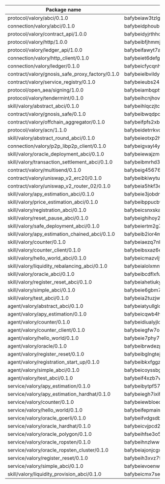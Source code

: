 

| Package name | Package hash |
| ----------------------------------------------- | ------------------------------------------------- |
| protocol/valory/abci/0.1.0                      | bafybeiaw3tzlg3rkvnn5fcufblktmfwngmxugn4yo7pyjp76zz6aqtqcay |
| connection/valory/abci/0.1.0                    | bafybeidphoubsmjfndoqdj4ykkzygnz7jm57vleppj2qegplr4zsmw4vwy |
| protocol/valory/contract_api/1.0.0              | bafybeidyjrthhq3p27k3v3a4xx7b7lu4fe4h765gmkyyyj7xur4b25bxim |
| protocol/valory/http/1.0.0                      | bafybeibfjhmmjut4dukhunbcmp5zi4eqsk6rgreztmg4svqfzyq4ei3o7i |
| protocol/valory/ledger_api/1.0.0                | bafybeifawyt7ayxrvpagqecowx6y5hvc3dxzjbhhkutxsuk7u54cxo2g54 |
| connection/valory/http_client/0.1.0             | bafybeiet6defg3qvov4r2ucjtkywkz53xcg6mgarjfdqmnxfgdixgcx45y |
| connection/valory/ledger/0.1.0                  | bafybeicfycqnhdzg5nsir33dlcgs2k4ijjncysqjcn67zvzv2fkwr43eby |
| contract/valory/gnosis_safe_proxy_factory/0.1.0 | bafybeielbvildyu3ochppoyx7ldstgzqerwnq7qjbubyaunbuztsvrabnq |
| contract/valory/service_registry/0.1.0          | bafybeieubs245wvjpwjelmagipqqx4zo3qj42kb54oy62ogo7xbk3nudxm |
| protocol/open_aea/signing/1.0.0                 | bafybeiambqptflge33eemdhis2whik67hjplfnqwieoa6wblzlaf7vuo44 |
| protocol/valory/tendermint/0.1.0                | bafybeihcnjhovvyyfbkuw5sjyfx2lfd4soeocfqzxz54g67333m6nk5gxq |
| skill/valory/abstract_abci/0.1.0                | bafybeihlqczjtcdw3gfix2kakshmq2ujsbnqxxcxsxm2fvn6x6zg7kltga |
| contract/valory/gnosis_safe/0.1.0               | bafybeibwqdpcefr5cwmysdap6av3xyemve2ayifdfthw3kcoe6m3e4xrgq |
| contract/valory/offchain_aggregator/0.1.0       | bafybeifpfs2xb6y7dc6eugxlzqkki6hbici7r2glwk5gc55j6pssmjfrp4 |
| protocol/valory/acn/1.1.0                       | bafybeidetrrkvdgveu4ph5g6v53lbh7ardfspbkpstmjxctx647bzyosyy |
| skill/valory/abstract_round_abci/0.1.0          | bafybeieotxp2hbqxiwgolysh3ka2phc4cszqqp3tjuvfgwriwjb3evrhfq |
| connection/valory/p2p_libp2p_client/0.1.0       | bafybeigvayl4ykzqf6o6bw2irv7am3qvczjoeu7yjhzn27ajiwvcio3lxm |
| skill/valory/oracle_deployment_abci/0.1.0       | bafybeiewajzm4e6p6vxusqkwavtgm22dzjh67i3yzik4qgboksif7atxtm |
| skill/valory/transaction_settlement_abci/0.1.0  | bafybeibmrhd3ux6ug4dgy2phqbrsw5mgxbunad3nrvtdqr2mmmfo6nx6ja |
| contract/valory/multisend/0.1.0                 | bafybeig45676hbh4c3p3mujrrskxgxww4cxdyyginlg5rmmav6orv4gtya |
| contract/valory/uniswap_v2_erc20/0.1.0          | bafybeibkiwytuhhvxbisoxcybrx4lfstk6bvtriltles7fxxpy37yq45ja |
| contract/valory/uniswap_v2_router_02/0.1.0      | bafybeia5hkf3esqulz7g4uhjwhcrfwaok42ddumnokkbvrlm4g55wgdxmq |
| skill/valory/apy_estimation_abci/0.1.0          | bafybeie3jobdnni3yzwiwfa2roxjyatflru2xjjurgfenlbkmfpnnbchze |
| skill/valory/price_estimation_abci/0.1.0        | bafybeibppucbwcsuugg7gelqwd5qzzybm6oitm7bsnqwphyje4gceqvylq |
| skill/valory/registration_abci/0.1.0            | bafybeicsnxskaww6f2dgdxbmwfihjiaympgan4tvfwwh4b7mhe3j46vyne |
| skill/valory/reset_pause_abci/0.1.0             | bafybeighihoy2b7hllcvpvq2htn6rbavnp2evuhlccih6ong737t56jby4 |
| skill/valory/safe_deployment_abci/0.1.0         | bafybeiertm2g7fbagl7ao4ynus66nw73dlicaaqlrsu46vcfaflny2hzoi |
| skill/valory/apy_estimation_chained_abci/0.1.0  | bafybeib2ior4mcjpwpx473zfzjxnodnyzweephptj3nezcfcdsdlk4zavm |
| skill/valory/counter/0.1.0                      | bafybeiaezq7nbvejnoub3o37he3kvwrdiw7tzgbm4ny6ja3fwmo3jn6xzy |
| skill/valory/counter_client/0.1.0               | bafybeibsxaz6e263nvdqwijbhzu32rjcfsi6yy63ijxdgvwn3aoghgw4se |
| skill/valory/hello_world_abci/0.1.0             | bafybeicmazvljy774k7davak6gngdt2tnzsv4h4yzecjaxv3ouhftpi42y |
| skill/valory/liquidity_rebalancing_abci/0.1.0   | bafybeialolxmnfk7cwro6tcakad7ej5mk6fnpqpr7vfdi72uizoxo7sxim |
| skill/valory/oracle_abci/0.1.0                  | bafybeibcdflxfusratqumsy5izxguyc6beo7s7voi7bo4iazfn2iwjaq7i |
| skill/valory/register_reset_abci/0.1.0          | bafybeiahetiukyy4xfgdyxzmuujxk3n7fhxjast265l62mna4fb3frusda |
| skill/valory/simple_abci/0.1.0                  | bafybeie6gbm7sqvzipkx6gzmtxhfamkhltwxowrr5xkevb6l6z6g5tve3y |
| skill/valory/test_abci/0.1.0                    | bafybeia2tuzjwvo3ubjglnsgg3o4nk5rhqm76crv3kxrnfizekyg66xxnu |
| agent/valory/abstract_abci/0.1.0                | bafybeiatyullglcnc5nqg5b3rac24hqr3cisuxpi2i66ysysa7gfpynwhi |
| agent/valory/apy_estimation/0.1.0               | bafybeicqwb4ha3k3xhh5q3mitmw4y6poagpszm5z7pb3lki6poih4w35gy |
| agent/valory/counter/0.1.0                      | bafybeidiualyjlcd6qhzvjsu25pgdyhosmjqdlxbthknbduha3eomksy54 |
| agent/valory/counter_client/0.1.0               | bafybeiegfw7ou6y76guudtxgzywkrbqb2a4mzzladlxo2y7idzbkrf36lm |
| agent/valory/hello_world/0.1.0                  | bafybeie7phy7qnupnpgyojjttehqdci5cfrjh4chtv27besrevvz63lmfi |
| agent/valory/oracle/0.1.0                       | bafybeibrwdezpc4oiv32zwnewnks4mv3nmccy3kpud76o3qhholw5hxxga |
| agent/valory/register_reset/0.1.0               | bafybeibglngtejjats6gzf4j57c3yjgczxh777hmbsiivua2cmfqlcmmwy |
| agent/valory/registration_start_up/0.1.0        | bafybeibkxfggzfjddqd6okme6lsshwvl6gsbqyzbpkeqg4vn7cffcdpyua |
| agent/valory/simple_abci/0.1.0                  | bafybeicoyssbgckj5zugnnm6bnympomypwkgwvlwm3q2suaa4hypuq5qse |
| agent/valory/test_abci/0.1.0                    | bafybeif4xzb7wrjss7xwihopi726irue35qxspeatcvwq5jtxrdh6er6iq |
| service/valory/apy_estimation/0.1.0             | bafybeibytpf57teiiwe2ttigujekd7gadzqilraho4hkz76iryh2uw5ayy |
| service/valory/apy_estimation_hardhat/0.1.0     | bafybeiegh7ixifr52zeku7qs5v3ik5nwuway356tab7v4qbiurv7jdxt7i |
| service/valory/counter/0.1.0                    | bafybeiewbloedbqnpsnqog2mewv6tju6zkkerfu3ecx5u5trclu42vdxdu |
| service/valory/hello_world/0.1.0                | bafybeifepmaim7ecijpyewiueae7g4viclm72c2wgf3q6n5ltb4wulp544 |
| service/valory/oracle_goerli/0.1.0              | bafybeifvdgsdbhhnislgov5kozen7wozqndqrxkl6bvjaznudx6fha5gq4 |
| service/valory/oracle_hardhat/0.1.0             | bafybeicvjpcd2z4fviwzsxvljhz2ow73sjhhtrksnaoolm52bozel6caji |
| service/valory/oracle_polygon/0.1.0             | bafybeihfse3o5w3q3cizktguqa7n3vrucvevudm6yxtw2eujhhs3rvcydi |
| service/valory/oracle_ropsten/0.1.0             | bafybeihnzlwwliurycgh32wlaxdzp7mbyioedy34nstepbt7xwbvzfkt34 |
| service/valory/oracle_ropsten_cluster/0.1.0     | bafybeiajonjcgxxmztkendlawjfv3rioozuajiotu5p25e4rnen7h35ebi |
| service/valory/register_reset/0.1.0             | bafybeih3xvz7fmlax3spnib2apwc4l7rapszlmcrntbyrsr7ibs77jj6fu |
| service/valory/simple_abci/0.1.0                | bafybeievoenw5li3hy3x6uoebagwlipb642v5ah5nflunmiop3rppmt5te |
| skill/valory/liquidity_provision_abci/0.1.0     | bafybeicmx7seokbehq4lkhsgtp3alm5y7rz3okokgan3jqxdzv2uvqm4oq |
